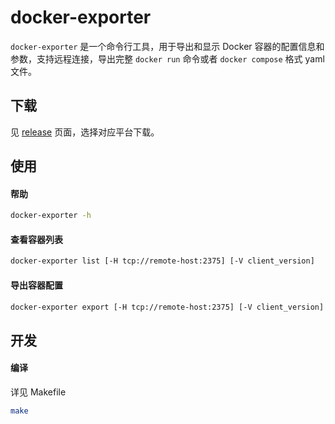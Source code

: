 # docker-exporter

`docker-exporter` 是一个命令行工具，用于导出和显示 Docker 容器的配置信息和参数，支持远程连接，导出完整 `docker run` 命令或者 `docker compose` 格式 yaml 文件。

## 下载

见 [release](https://github.com/fimreal/docker-exporter/releases) 页面，选择对应平台下载。

## 使用

#### 帮助

```bash
docker-exporter -h
```

#### 查看容器列表

```bash
docker-exporter list [-H tcp://remote-host:2375] [-V client_version]
```

#### 导出容器配置

```bash
docker-exporter export [-H tcp://remote-host:2375] [-V client_version] [container_name|container_id] [-f yaml|cmd]
```


## 开发

#### 编译

详见 Makefile

```bash
make
```